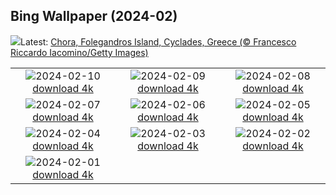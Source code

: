 ## Bing Wallpaper (2024-02)
![](https://www.bing.com/th?id=OHR.FolegandrosGreece_EN-IN9382800968_UHD.jpg&w=1000)Latest: [Chora, Folegandros Island, Cyclades, Greece (© Francesco Riccardo Iacomino/Getty Images)](https://www.bing.com/th?id=OHR.FolegandrosGreece_EN-IN9382800968_UHD.jpg)

|      |      |      |
| :----: | :----: | :----: |
|![](https://www.bing.com/th?id=OHR.ChinaDragon_EN-IN9122034629_UHD.jpg&pid=hp&w=384&h=216&rs=1&c=4)2024-02-10 [download 4k](https://www.bing.com/th?id=OHR.ChinaDragon_EN-IN9122034629_UHD.jpg)|![](https://www.bing.com/th?id=OHR.PegadungRocks_EN-IN8508139337_UHD.jpg&pid=hp&w=384&h=216&rs=1&c=4)2024-02-09 [download 4k](https://www.bing.com/th?id=OHR.PegadungRocks_EN-IN8508139337_UHD.jpg)|![](https://www.bing.com/th?id=OHR.MtHoodOregon_EN-IN0378754040_UHD.jpg&pid=hp&w=384&h=216&rs=1&c=4)2024-02-08 [download 4k](https://www.bing.com/th?id=OHR.MtHoodOregon_EN-IN0378754040_UHD.jpg)|
|![](https://www.bing.com/th?id=OHR.StJamesPool_EN-IN9666211879_UHD.jpg&pid=hp&w=384&h=216&rs=1&c=4)2024-02-07 [download 4k](https://www.bing.com/th?id=OHR.StJamesPool_EN-IN9666211879_UHD.jpg)|![](https://www.bing.com/th?id=OHR.LakeTahoeRock_EN-IN9092668370_UHD.jpg&pid=hp&w=384&h=216&rs=1&c=4)2024-02-06 [download 4k](https://www.bing.com/th?id=OHR.LakeTahoeRock_EN-IN9092668370_UHD.jpg)|![](https://www.bing.com/th?id=OHR.WesternMonarchs_EN-IN8519228057_UHD.jpg&pid=hp&w=384&h=216&rs=1&c=4)2024-02-05 [download 4k](https://www.bing.com/th?id=OHR.WesternMonarchs_EN-IN8519228057_UHD.jpg)|
|![](https://www.bing.com/th?id=OHR.DevetashkaCave_EN-IN5940085595_UHD.jpg&pid=hp&w=384&h=216&rs=1&c=4)2024-02-04 [download 4k](https://www.bing.com/th?id=OHR.DevetashkaCave_EN-IN5940085595_UHD.jpg)|![](https://www.bing.com/th?id=OHR.VeniceCarnival_EN-IN3995000071_UHD.jpg&pid=hp&w=384&h=216&rs=1&c=4)2024-02-03 [download 4k](https://www.bing.com/th?id=OHR.VeniceCarnival_EN-IN3995000071_UHD.jpg)|![](https://www.bing.com/th?id=OHR.AlpineMarmot_EN-IN2558708163_UHD.jpg&pid=hp&w=384&h=216&rs=1&c=4)2024-02-02 [download 4k](https://www.bing.com/th?id=OHR.AlpineMarmot_EN-IN2558708163_UHD.jpg)|
|![](https://www.bing.com/th?id=OHR.AlbaceteSpain_EN-IN7833370046_UHD.jpg&pid=hp&w=384&h=216&rs=1&c=4)2024-02-01 [download 4k](https://www.bing.com/th?id=OHR.AlbaceteSpain_EN-IN7833370046_UHD.jpg)|